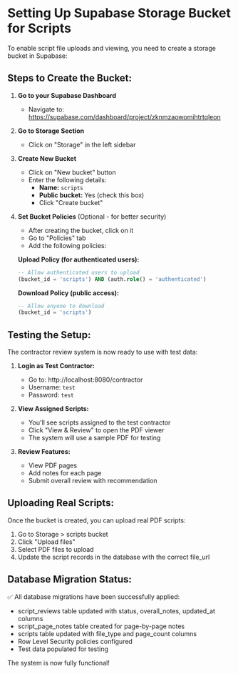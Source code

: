 # Setting Up Supabase Storage Bucket for Scripts

To enable script file uploads and viewing, you need to create a storage bucket in Supabase:

## Steps to Create the Bucket:

1. **Go to your Supabase Dashboard**
   - Navigate to: https://supabase.com/dashboard/project/zknmzaowomihtrtqleon

2. **Go to Storage Section**
   - Click on "Storage" in the left sidebar

3. **Create New Bucket**
   - Click on "New bucket" button
   - Enter the following details:
     - **Name:** `scripts`
     - **Public bucket:** Yes (check this box)
     - Click "Create bucket"

4. **Set Bucket Policies** (Optional - for better security)
   - After creating the bucket, click on it
   - Go to "Policies" tab
   - Add the following policies:
     
   **Upload Policy (for authenticated users):**
   ```sql
   -- Allow authenticated users to upload
   (bucket_id = 'scripts') AND (auth.role() = 'authenticated')
   ```
   
   **Download Policy (public access):**
   ```sql
   -- Allow anyone to download
   (bucket_id = 'scripts')
   ```

## Testing the Setup:

The contractor review system is now ready to use with test data:

1. **Login as Test Contractor:**
   - Go to: http://localhost:8080/contractor
   - Username: `test`
   - Password: `test`

2. **View Assigned Scripts:**
   - You'll see scripts assigned to the test contractor
   - Click "View & Review" to open the PDF viewer
   - The system will use a sample PDF for testing

3. **Review Features:**
   - View PDF pages
   - Add notes for each page
   - Submit overall review with recommendation

## Uploading Real Scripts:

Once the bucket is created, you can upload real PDF scripts:

1. Go to Storage > scripts bucket
2. Click "Upload files"
3. Select PDF files to upload
4. Update the script records in the database with the correct file_url

## Database Migration Status:

✅ All database migrations have been successfully applied:
- script_reviews table updated with status, overall_notes, updated_at columns
- script_page_notes table created for page-by-page notes
- scripts table updated with file_type and page_count columns
- Row Level Security policies configured
- Test data populated for testing

The system is now fully functional!